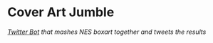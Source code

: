 # Cover Art Jumble 

*[Twitter Bot](https://twitter.com/CoverArtJumble) that mashes NES boxart together and tweets the results*


